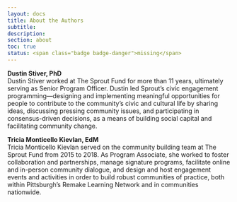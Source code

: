```yaml
---
layout: docs
title: About the Authors
subtitle:
description:
section: about
toc: true
status: <span class="badge badge-danger">missing</span>
---
```


**Dustin Stiver, PhD**
<br/>Dustin Stiver worked at The Sprout Fund for more than 11 years, ultimately serving as Senior Program Officer. Dustin led Sprout’s civic engagement programming—designing and implementing meaningful opportunities for people to contribute to the community’s civic and cultural life by sharing ideas, discussing pressing community issues, and participating in consensus-driven decisions, as a means of building social capital and facilitating community change.

**Tricia Monticello Kievlan, EdM**
<br/>Tricia Monticello Kievlan served on the community building team at The Sprout Fund from 2015 to 2018. As Program Associate, she worked to foster collaboration and partnerships, manage signature programs, facilitate online and in-person community dialogue, and design and host engagement events and activities in order to build robust communities of practice, both within Pittsburgh’s Remake Learning Network and in communities nationwide.  
